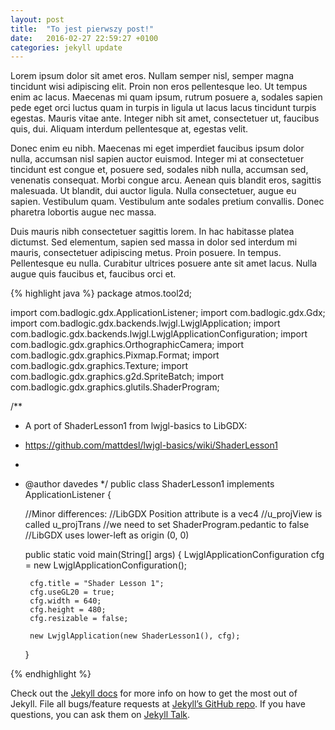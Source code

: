 ```yaml
---
layout: post
title:  "To jest pierwszy post!"
date:   2016-02-27 22:59:27 +0100
categories: jekyll update
---
```

Lorem ipsum dolor sit amet eros. Nullam semper nisl, semper magna tincidunt wisi adipiscing elit. Proin non eros pellentesque leo. Ut tempus enim ac lacus. Maecenas mi quam ipsum, rutrum posuere a, sodales sapien pede eget orci luctus quam in turpis in ligula ut lacus lacus tincidunt turpis egestas. Mauris vitae ante. Integer nibh sit amet, consectetuer ut, faucibus quis, dui. Aliquam interdum pellentesque at, egestas velit. 

Donec enim eu nibh. Maecenas mi eget imperdiet faucibus ipsum dolor nulla, accumsan nisl sapien auctor euismod. Integer mi at consectetuer tincidunt est congue et, posuere sed, sodales nibh nulla, accumsan sed, venenatis consequat. Morbi congue arcu. Aenean quis blandit eros, sagittis malesuada. Ut blandit, dui auctor ligula. Nulla consectetuer, augue eu sapien. Vestibulum quam. Vestibulum ante sodales pretium convallis. Donec pharetra lobortis augue nec massa. 

Duis mauris nibh consectetuer sagittis lorem. In hac habitasse platea dictumst. Sed elementum, sapien sed massa in dolor sed interdum mi mauris, consectetuer adipiscing metus. Proin posuere. In tempus. Pellentesque eu nulla. Curabitur ultrices posuere ante sit amet lacus. Nulla augue quis faucibus et, faucibus orci et.

{% highlight java %}
package atmos.tool2d;

import com.badlogic.gdx.ApplicationListener;
import com.badlogic.gdx.Gdx;
import com.badlogic.gdx.backends.lwjgl.LwjglApplication;
import com.badlogic.gdx.backends.lwjgl.LwjglApplicationConfiguration;
import com.badlogic.gdx.graphics.OrthographicCamera;
import com.badlogic.gdx.graphics.Pixmap.Format;
import com.badlogic.gdx.graphics.Texture;
import com.badlogic.gdx.graphics.g2d.SpriteBatch;
import com.badlogic.gdx.graphics.glutils.ShaderProgram;

/**
 * A port of ShaderLesson1 from lwjgl-basics to LibGDX:
 * https://github.com/mattdesl/lwjgl-basics/wiki/ShaderLesson1
 * 
 * @author davedes
 */
public class ShaderLesson1 implements ApplicationListener {
	
	//Minor differences: 
		//LibGDX Position attribute is a vec4
		//u_projView is called u_projTrans
		//we need to set ShaderProgram.pedantic to false 
		//LibGDX uses lower-left as origin (0, 0)
	
	public static void main(String[] args) {
		LwjglApplicationConfiguration cfg = 
		new LwjglApplicationConfiguration();
		
		cfg.title = "Shader Lesson 1";
		cfg.useGL20 = true;
		cfg.width = 640;
		cfg.height = 480;
		cfg.resizable = false;

		new LwjglApplication(new ShaderLesson1(), cfg);
	}

{% endhighlight %}

Check out the [Jekyll docs][jekyll-docs] for more info on how to get the most out of Jekyll. File all bugs/feature requests at [Jekyll’s GitHub repo][jekyll-gh]. If you have questions, you can ask them on [Jekyll Talk][jekyll-talk].



[jekyll-docs]: http://jekyllrb.com/docs/home
[jekyll-gh]:   https://github.com/jekyll/jekyll
[jekyll-talk]: https://talk.jekyllrb.com/
